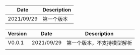 <!--
 * @Author: derekduke@gmail.com
 * @Date: 2021-09-29 
-->

| Date      | Description              |
| ---------- | ------------------------ |
| 2021/09/29 | 第一个版本 |



| Version | Date       | Description                            |
| ------- | ---------- | -------------------------------------- |
| V0.0.1 | 2021/09/29 | 第一个版本，不支持模型解析  
| |  | |